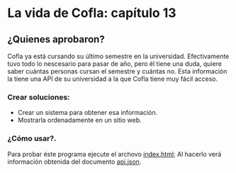 # La vida de Cofla: capítulo 13

## ¿Quienes aprobaron?
Cofla ya está cursando su último semestre en la universidad. Efectivamente tuvo todo lo nescesario para pasar de año, pero él tiene una duda, quiere saber cuántas personas cursan el semestre y cuántas no. Esta información la tiene una API de su universidad a la que Cofla tiene muy fácil acceso.

### Crear soluciones:
- Crear un sistema para obtener esa información.
- Mostrarla ordenadamente en un sitio web.

### ¿Cómo usar?.
Para probar éste programa ejecute el archovo [index.html](index.html); Al hacerlo verá información obtenida del documento [api.json](api.json).